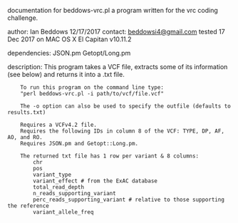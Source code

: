 documentation for beddows-vrc.pl
a program written for the vrc coding challenge.

author: Ian Beddows 12/17/2017
contact: beddowsi4@gmail.com
tested 17 Dec 2017 on MAC OS X El Capitan v10.11.2

dependencies:
        JSON.pm
        Getopt/Long.pm
        
description:
        This program takes a VCF file, extracts some of its 
        information (see below) and returns it into a .txt file.
        
        To run this program on the command line type:
        "perl beddows-vrc.pl -i path/to/vcf/file.vcf"
        
        The -o option can also be used to specify the outfile (defaults to results.txt)
        
        Requires a VCFv4.2 file.
        Requires the following IDs in column 8 of the VCF: TYPE, DP, AF, AO, and RO.
        Requires JSON.pm and Getopt::Long.pm.
        
        The returned txt file has 1 row per variant & 8 columns:
            chr 
            pos 
            variant_type    
            variant_effect # from the ExAC database
            total_read_depth
            n_reads_supporting_variant  
            perc_reads_supporting_variant # relative to those supporting the reference
            variant_allele_freq     
